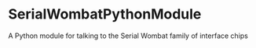 # SerialWombatPythonModule
A Python module for talking to the Serial Wombat family of interface chips
